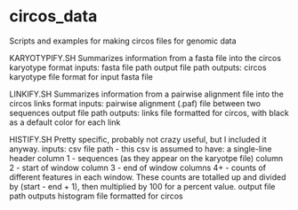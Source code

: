 # circos_data
Scripts and examples for making circos files for genomic data

KARYOTYPIFY.SH
Summarizes information from a fasta file into the circos karyotype format
inputs:
  fasta file path
  output file path
outputs:
  circos karyotype file format for input fasta file

LINKIFY.SH
Summarizes information from a pairwise alignment file into the circos links format
inputs:
  pairwise alignment (.paf) file between two sequences
  output file path
outputs:
  links file formatted for circos, with black as a default color for each link

HISTIFY.SH
Pretty specific, probably not crazy useful, but I included it anyway.
inputs:
  csv file path - this csv is assumed to have:
    a single-line header
    column 1 - sequences (as they appear on the karyotpe file)
    column 2 - start of window
    column 3 - end of window
    columns 4+ - counts of different features in each window. These counts are totalled up and divided by (start - end + 1), then multiplied by 100 for a percent value.
  output file path
outputs
  histogram file formatted for circos
  
